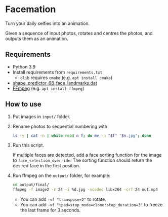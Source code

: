 # Facemation
Turn your daily selfies into an animation.

Given a sequence of input photos, rotates and centres the photos, and outputs them as an animation.

## Requirements
- Python 3.9
- Install requirements from `requirements.txt`
  - `dlib` requires `cmake` (e.g. `apt install cmake`)
- [shape_predictor_68_face_landmarks.dat](http://dlib.net/files/shape_predictor_68_face_landmarks.dat.bz2)
- [FFmpeg](https://ffmpeg.org/) (e.g. `apt install ffmpeg`)

## How to use
1. Put images in `input/` folder.
2. Rename photos to sequential numbering with
    ```bash
    ls -v | cat -n | while read n f; do mv -n "$f" "$n.jpg"; done
    ```
3. Run this script.

   If multiple faces are detected, add a face sorting function for the image to `face_selection_override`.
      The sorting function should return the desired face in the first position.
5. Run ffmpeg on the `output/` folder, for example:
   ```bash
   cd output/final/
   ffmpeg -f image2 -r 24 -i %d.jpg -vcodec libx264 -crf 24 out.mp4
   ```
   * You can add `-vf "transpose=2"` to rotate.
   * You can add `-vf "tpad=stop_mode=clone:stop_duration=3"` to freeze the last frame for 3 seconds.
